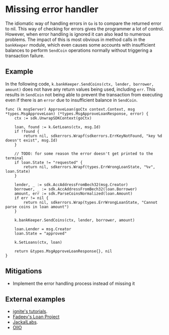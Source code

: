 # Missing error handler

The idiomatic way of handling errors in `Go` is to compare the returned error to nil. This way of checking for errors gives the programmer a lot of control. However, when error handling is ignored it can also lead to numerous problems. The impact of this is most obvious in method calls in the `bankKeeper` module, which even causes some accounts with insufficient balances to perform `SendCoin` operations normally without triggering a transaction failure.


## Example 
In the following code, `k.bankKeeper.SendCoins(ctx, lender, borrower, amount)` does not have any return values being used, including `err`. This results in `SendCoin` not being able to prevent the transaction from executing even if there is an `error` due to insufficient balance in `SendCoin`.
```golang
func (k msgServer) ApproveLoan(goCtx context.Context, msg *types.MsgApproveLoan) (*types.MsgApproveLoanResponse, error) {
	ctx := sdk.UnwrapSDKContext(goCtx)

	loan, found := k.GetLoans(ctx, msg.Id)
	if !found {
		return nil, sdkerrors.Wrapf(sdkerrors.ErrKeyNotFound, "key %d doesn't exist", msg.Id)
	}

	// TODO: for some reason the error doesn't get printed to the terminal
	if loan.State != "requested" {
		return nil, sdkerrors.Wrapf(types.ErrWrongLoanState, "%v", loan.State)
	}

	lender, _ := sdk.AccAddressFromBech32(msg.Creator)
	borrower, _ := sdk.AccAddressFromBech32(loan.Borrower)
	amount, err := sdk.ParseCoinsNormalized(loan.Amount)
	if err != nil {
		return nil, sdkerrors.Wrap(types.ErrWrongLoanState, "Cannot parse coins in loan amount")
	}

	k.bankKeeper.SendCoins(ctx, lender, borrower, amount)

	loan.Lender = msg.Creator
	loan.State = "approved"

	k.SetLoans(ctx, loan)

	return &types.MsgApproveLoanResponse{}, nil
}
```
## Mitigations

- Implement the error handling process instead of missing it

## External examples
- [ignite's tutorials](https://github.com/ignite/cli/issues/2828). 
- [Fadeev's Loan Project](https://github.com/fadeev/loan/blob/master/x/loan/keeper/msg_server_approve_loan.go)
- [JackalLabs](https://github.com/JackalLabs/canine-chain/issues/8).
- [OllO](https://github.com/OllO-Station/ollo/issues/20)
